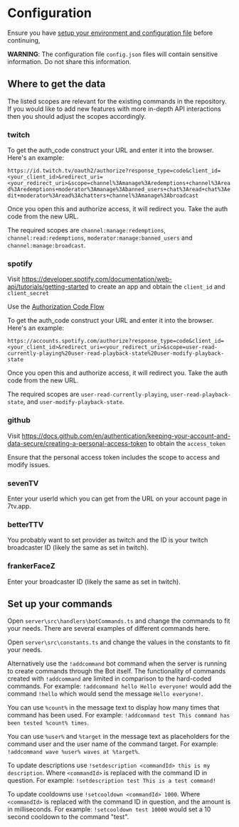 
# Configuration

Ensure you have [setup your environment and configuration file](SETUP.md) before continuing,

**WARNING**: The configuration file `config.json` files will contain sensitive information. Do not share this information. 

## Where to get the data

The listed scopes are relevant for the existing commands in the repository. If you would like to add new features with more in-depth API interactions then you should adjust the scopes accordingly.

### twitch

To get the auth_code construct your URL and enter it into the browser.  Here's an example:

`https://id.twitch.tv/oauth2/authorize?response_type=code&client_id=<your_client_id>&redirect_uri=<your_redirect_uri>&scope=channel%3Amanage%3Aredemptions+channel%3Aread%3Aredemptions+moderator%3Amanage%3Abanned_users+chat%3Aread+chat%3Aedit+moderator%3Aread%3Achatters+channel%3Amanage%3Abroadcast`

Once you open this and authorize access, it will redirect you. Take the auth code from the new URL.

The required scopes are `channel:manage:redemptions`, `channel:read:redemptions`, `moderator:manage:banned_users` and `channel:manage:broadcast`. 

### spotify

Visit https://developer.spotify.com/documentation/web-api/tutorials/getting-started to create an app and obtain the `client_id` and `client_secret`

Use the [Authorization Code Flow](https://developer.spotify.com/documentation/web-api/tutorials/code-flow)

To get the auth_code construct your URL and enter it into the browser. Here's an example:

`https://accounts.spotify.com/authorize?response_type=code&client_id=<your_client_id>&redirect_uri=<your_redirect_uri>&scope=user-read-currently-playing%20user-read-playback-state%20user-modify-playback-state`

Once you open this and authorize access, it will redirect you. Take the auth code from the new URL.

The required scopes are `user-read-currently-playing`, `user-read-playback-state`, and `user-modify-playback-state`. 

### github

Visit https://docs.github.com/en/authentication/keeping-your-account-and-data-secure/creating-a-personal-access-token to obtain the `access_token`

Ensure that the personal access token includes the scope to access and modify issues.

### sevenTV

Enter your userId which you can get from the URL on your account page in 7tv.app.

### betterTTV

You probably want to set provider as twitch and the ID is your twitch broadcaster ID (likely the same as set in twitch).

### frankerFaceZ

Enter your broadcaster ID (likely the same as set in twitch).

## Set up your commands


Open `server\src\handlers\botCommands.ts` and change the commands to fit your needs. There are several examples of different commands here.

Open `server\src\constants.ts` and change the values in the constants to fit your needs.

Alternatively use the `!addcommand` bot command when the server is running to create commands through the Bot itself. The functionality of commands created with `!addcommand` are limited in comparison to the hard-coded commands. For example: `!addcommand hello Hello everyone!` would add the command `!hello` which would send the message `Hello everyone!`.

You can use `%count%` in the message text to display how many times that command has been used. For example: `!addcommand test This command has been tested %count% times`.

You can use `%user%` and `%target` in the message text as placeholders for the command user and the user name of the command target. For example: `!addcommand wave %user% waves at %target%`.


To update descriptions use `!setdescription <commandId> this is my description`. Where `<commandId>` is replaced with the command ID in question. For example: `!setdescription test This is a test command!`

To update cooldowns use `!setcooldown <commandId> 1000`. Where `<commandId>` is replaced with the command ID in question, and the amount is in milliseconds. For example: `!setcooldown test 10000` would set a 10 second cooldown to the command "test".
